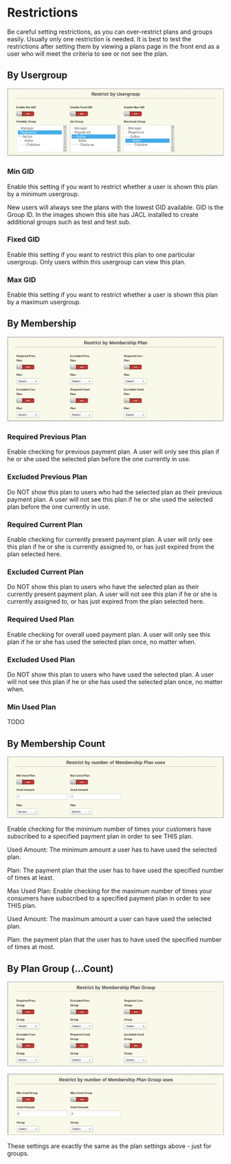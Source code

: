 # Restrictions

Be careful setting restrictions, as you can over-restrict plans and groups easily.  Usually only one restriction is needed.  It is best to test the restrictions after setting them by viewing a plans page in the front end as a user who will meet the criteria to see or not see the plan.

## By Usergroup

![Restrictions - By Usergroup](../../img/restrictions-usergroup.png)

### Min GID

Enable this setting if you want to restrict whether a user is shown this plan by a minimum usergroup.

New users will always see the plans with the lowest GID available. GID is the Group ID.  In the images shown this site has JACL installed to create additional groups such as test and test sub.

### Fixed GID

Enable this setting if you want to restrict this plan to one particular usergroup. Only users within this usergroup can view this plan.

### Max GID

Enable this setting if you want to restrict whether a user is shown this plan by a maximum usergroup.

## By Membership

![Restrictions - By Membership Plan](../../img/restrictions-plan.png)

### Required Previous Plan

Enable checking for previous payment plan. A user will only see this plan if he or she used the selected plan before the one currently in use.

### Excluded Previous Plan

Do NOT show this plan to users who had the selected plan as their previous payment plan. A user will not see this plan if he or she used the selected plan before the one currently in use.

### Required Current Plan

Enable checking for currently present payment plan. A user will only see this plan if he or she is currently assigned to, or has just expired from the plan selected here.

### Excluded Current Plan

Do NOT show this plan to users who have the selected plan as their currently present payment plan. A  user will not see this plan if he or she is currently assigned to, or has just expired from the plan selected here.

### Required Used Plan

Enable checking for overall used payment plan. A user will only see this plan if he or she has used the selected plan once, no matter when.

### Excluded Used Plan

Do NOT show this plan to users who have used the selected plan. A user will not see this plan if he or she has used the selected plan once, no matter when.

### Min Used Plan

TODO

## By Membership Count

![Restrictions - By Membership Plan Uses](../../img/restrictions-plan-uses.png)

Enable checking for the minimum number of times your customers have subscribed to a specified payment plan in order to see THIS plan.

Used Amount: The minimum amount a user has to have used the selected plan.

Plan: The payment plan that the user has to have used the specified number of times at least.

Max Used Plan: Enable checking for the maximum number of times your consumers have subscribed to a specified payment plan in order to see THIS plan.

Used Amount: The maximum amount a user can have used the selected plan.

Plan: the payment plan that the user has to have used the specified number of times at most.

## By Plan Group (...Count)

![Restrictions - By Membership Plan Group](../../img/restrictions-plan-group.png)

![Restrictions - By Membership Plan Group](../../img/restrictions-plan-group-uses.png)

These settings are exactly the same as the plan settings above - just for groups.
